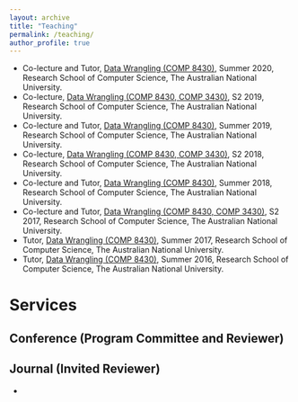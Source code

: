 ```yaml
---
layout: archive
title: "Teaching"
permalink: /teaching/
author_profile: true
---
```


* Co-lecture and Tutor, [Data Wrangling (COMP 8430)](https://programsandcourses.anu.edu.au/2020/course/COMP8430), Summer 2020, Research School of Computer Science, The Australian National University. 
* Co-lecture, [Data Wrangling (COMP 8430, COMP 3430)](https://programsandcourses.anu.edu.au/2020/course/COMP3430), S2 2019, Research School of Computer Science, The Australian National University.
* Co-lecture and Tutor, [Data Wrangling (COMP 8430)](https://programsandcourses.anu.edu.au/2019/course/COMP8430), Summer 2019, Research School of Computer Science, The Australian National University.
* Co-lecture, [Data Wrangling (COMP 8430, COMP 3430)](https://programsandcourses.anu.edu.au/2019/course/COMP3430), S2 2018, Research School of Computer Science, The Australian National University.
* Co-lecture and Tutor, [Data Wrangling (COMP 8430)](https://programsandcourses.anu.edu.au/2018/course/COMP8430), Summer 2018, Research School of Computer Science, The Australian National University.
* Co-lecture and Tutor, [Data Wrangling (COMP 8430, COMP 3430)](https://programsandcourses.anu.edu.au/2017/course/COMP3430), S2 2017, Research School of Computer Science, The Australian National University.
* Tutor, [Data Wrangling (COMP 8430)](https://programsandcourses.anu.edu.au/2017/course/COMP8430), Summer 2017, Research School of Computer Science, The Australian National University.
* Tutor, [Data Wrangling (COMP 8430)](https://programsandcourses.anu.edu.au/2016/course/COMP8430), Summer 2016, Research School of Computer Science, The Australian National University.

# Services

## Conference (Program Committee and Reviewer)



## Journal (Invited Reviewer)
*
